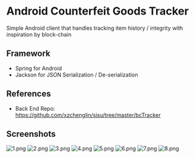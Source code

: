 # Android Counterfeit Goods Tracker
Simple Android client that handles tracking item history / integrity with inspiration by block-chain

## Framework
- Spring for Android
- Jackson for JSON Serialization / De-serialization

## References
- Back End Repo: https://github.com/xzchenglin/sjsu/tree/master/bcTracker

## Screenshots
![1.png](./screenshots/1.png?raw=true "1.png")
![2.png](./screenshots/2.png?raw=true "2.png")
![3.png](./screenshots/3.png?raw=true "3.png")
![4.png](./screenshots/4.png?raw=true "4.png")
![5.png](./screenshots/5.png?raw=true "5.png")
![6.png](./screenshots/6.png?raw=true "6.png")
![7.png](./screenshots/7.png?raw=true "7.png")
![8.png](./screenshots/8.png?raw=true "8.png")
